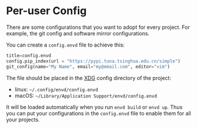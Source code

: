# Per-user Config

There are some configurations that you want to adopt for every project. For example, the git config and software mirror configurations.

You can create a `config.envd` file to achieve this:

```python 
title=config.envd
config.pip_index(url = "https://pypi.tuna.tsinghua.edu.cn/simple")
git_config(name="My Name", email="my@email.com", editor="vim")
```

The file should be placed in the  [XDG](https://specifications.freedesktop.org/basedir-spec/basedir-spec-latest.html) config directory of the project:

- linux: `~/.config/envd/config.envd`
- macOS: `~/Library/Application Support/envd/config.envd`

It will be loaded automatically when you run `envd build` or `envd up`. Thus you can put your configurations in the `config.envd` file to enable them for all your projects.

